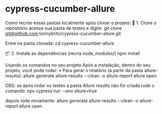 # cypress-cucumber-allure


Como recriar essas pastas localmente após clonar o projeto:
🔁 1. Clone o repositório acesse sua pasta de testes e digite: 
git clone git@github.com:tonnybrito/cypress-cucumber-allure.git

Entre na pasta clonada:
cd cypress-cucumber-allure

📦 2. Instale as dependências (recria node_modules/)
npm install

Usando os comandos no seu projeto
Após a instalação, dentro do seu projeto, você pode rodar:
    • Para gerar o relatório (a partir da pasta allure-results):
allure generate allure-results --clean -o allure-report
allure open 

OBS: se após rodar os testes a pasta Allure results não for criada rode o comando:
npx cypress run --env allure=true

depois rode novamente:
allure generate allure-results --clean -o allure-report
allure open 
